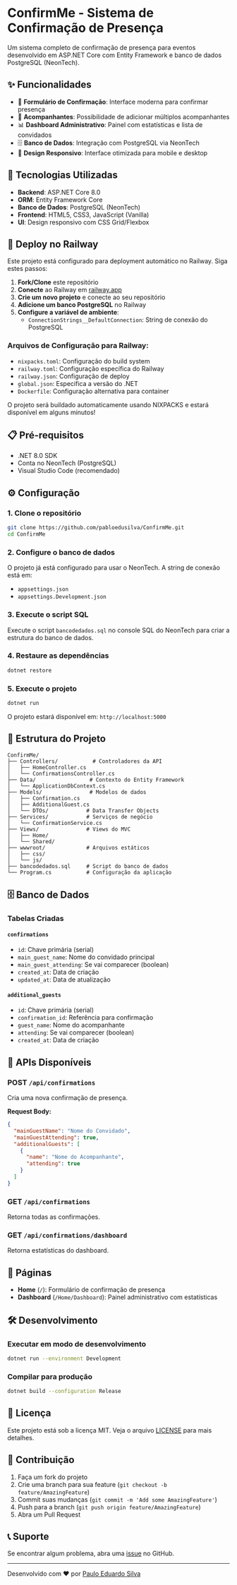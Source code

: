 # ConfirmMe - Sistema de Confirmação de Presença

Um sistema completo de confirmação de presença para eventos desenvolvido em ASP.NET Core com Entity Framework e banco de dados PostgreSQL (NeonTech).

## ✨ Funcionalidades

- 📝 **Formulário de Confirmação**: Interface moderna para confirmar presença
- 👥 **Acompanhantes**: Possibilidade de adicionar múltiplos acompanhantes
- 📊 **Dashboard Administrativo**: Painel com estatísticas e lista de convidados
- 🗄️ **Banco de Dados**: Integração com PostgreSQL via NeonTech
- 🎨 **Design Responsivo**: Interface otimizada para mobile e desktop

## 🚀 Tecnologias Utilizadas

- **Backend**: ASP.NET Core 8.0
- **ORM**: Entity Framework Core
- **Banco de Dados**: PostgreSQL (NeonTech)
- **Frontend**: HTML5, CSS3, JavaScript (Vanilla)
- **UI**: Design responsivo com CSS Grid/Flexbox

## 🚂 Deploy no Railway

Este projeto está configurado para deployment automático no Railway. Siga estes passos:

1. **Fork/Clone** este repositório
2. **Conecte** ao Railway em [railway.app](https://railway.app)
3. **Crie um novo projeto** e conecte ao seu repositório
4. **Adicione um banco PostgreSQL** no Railway
5. **Configure a variável de ambiente**:
   - `ConnectionStrings__DefaultConnection`: String de conexão do PostgreSQL

### Arquivos de Configuração para Railway:
- `nixpacks.toml`: Configuração do build system
- `railway.toml`: Configuração específica do Railway
- `railway.json`: Configuração de deploy
- `global.json`: Especifica a versão do .NET
- `Dockerfile`: Configuração alternativa para container

O projeto será buildado automaticamente usando NIXPACKS e estará disponível em alguns minutos!

## 📋 Pré-requisitos

- .NET 8.0 SDK
- Conta no NeonTech (PostgreSQL)
- Visual Studio Code (recomendado)

## ⚙️ Configuração

### 1. Clone o repositório
```bash
git clone https://github.com/pabloedusilva/ConfirmMe.git
cd ConfirmMe
```

### 2. Configure o banco de dados
O projeto já está configurado para usar o NeonTech. A string de conexão está em:
- `appsettings.json`
- `appsettings.Development.json`

### 3. Execute o script SQL
Execute o script `bancodedados.sql` no console SQL do NeonTech para criar a estrutura do banco de dados.

### 4. Restaure as dependências
```bash
dotnet restore
```

### 5. Execute o projeto
```bash
dotnet run
```

O projeto estará disponível em: `http://localhost:5000`

## 📁 Estrutura do Projeto

```
ConfirmMe/
├── Controllers/           # Controladores da API
│   ├── HomeController.cs
│   └── ConfirmationsController.cs
├── Data/                 # Contexto do Entity Framework
│   └── ApplicationDbContext.cs
├── Models/               # Modelos de dados
│   ├── Confirmation.cs
│   ├── AdditionalGuest.cs
│   └── DTOs/            # Data Transfer Objects
├── Services/            # Serviços de negócio
│   └── ConfirmationService.cs
├── Views/               # Views do MVC
│   ├── Home/
│   └── Shared/
├── wwwroot/             # Arquivos estáticos
│   ├── css/
│   └── js/
├── bancodedados.sql     # Script do banco de dados
└── Program.cs           # Configuração da aplicação
```

## 🗄️ Banco de Dados

### Tabelas Criadas

#### `confirmations`
- `id`: Chave primária (serial)
- `main_guest_name`: Nome do convidado principal
- `main_guest_attending`: Se vai comparecer (boolean)
- `created_at`: Data de criação
- `updated_at`: Data de atualização

#### `additional_guests`
- `id`: Chave primária (serial)
- `confirmation_id`: Referência para confirmação
- `guest_name`: Nome do acompanhante
- `attending`: Se vai comparecer (boolean)
- `created_at`: Data de criação

## 🔧 APIs Disponíveis

### POST `/api/confirmations`
Cria uma nova confirmação de presença.

**Request Body:**
```json
{
  "mainGuestName": "Nome do Convidado",
  "mainGuestAttending": true,
  "additionalGuests": [
    {
      "name": "Nome do Acompanhante",
      "attending": true
    }
  ]
}
```

### GET `/api/confirmations`
Retorna todas as confirmações.

### GET `/api/confirmations/dashboard`
Retorna estatísticas do dashboard.

## 🎨 Páginas

- **Home** (`/`): Formulário de confirmação de presença
- **Dashboard** (`/Home/Dashboard`): Painel administrativo com estatísticas

## 🛠️ Desenvolvimento

### Executar em modo de desenvolvimento
```bash
dotnet run --environment Development
```

### Compilar para produção
```bash
dotnet build --configuration Release
```

## 📝 Licença

Este projeto está sob a licença MIT. Veja o arquivo [LICENSE](LICENSE) para mais detalhes.

## 👥 Contribuição

1. Faça um fork do projeto
2. Crie uma branch para sua feature (`git checkout -b feature/AmazingFeature`)
3. Commit suas mudanças (`git commit -m 'Add some AmazingFeature'`)
4. Push para a branch (`git push origin feature/AmazingFeature`)
5. Abra um Pull Request

## 📞 Suporte

Se encontrar algum problema, abra uma [issue](https://github.com/pabloedusilva/ConfirmMe/issues) no GitHub.

---

Desenvolvido com ❤️ por [Paulo Eduardo Silva](https://github.com/pabloedusilva)
